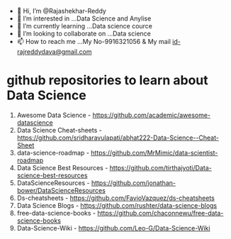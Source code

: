 - 👋 Hi, I’m @Rajashekhar-Reddy
- 👀 I’m interested in ...Data Science and Anylise
- 🌱 I’m currently learning ...Data science cource
- 💞️ I’m looking to collaborate on ...Data science
- 📫 How to reach me ...My No-9916321056 & My mail id-rajreddydava@gmail.com

<!---
Rajshekhar-Reddy1/Rajshekhar-Reddy1 is a ✨ special ✨ repository because its `README.md` (this file) appears on your GitHub profile.
You can click the Preview link to take a look at your changes.
--->
# github repositories to learn about Data Science

1) Awesome Data Science - https://github.com/academic/awesome-datascience
2) Data Science Cheat-sheets - https://github.com/sridharavulapati/abhat222-Data-Science--Cheat-Sheet
3) data-science-roadmap - https://github.com/MrMimic/data-scientist-roadmap
4) Data Science Best Resources - https://github.com/tirthajyoti/Data-science-best-resources
5) DataScienceResources - https://github.com/jonathan-bower/DataScienceResources
6) Ds-cheatsheets - https://github.com/FavioVazquez/ds-cheatsheets
7) Data Science Blogs - https://github.com/rushter/data-science-blogs
8) free-data-science-books - https://github.com/chaconnewu/free-data-science-books
9) Data-Science-Wiki - https://github.com/Leo-G/Data-Science-Wiki
